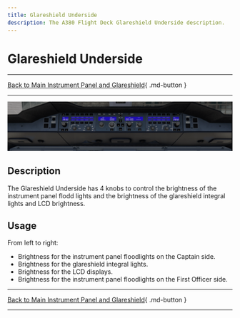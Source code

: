 ```yaml
---
title: Glareshield Underside
description: The A380 Flight Deck Glareshield Underside description.
---
```


# Glareshield Underside

---

[Back to Main Instrument Panel and Glareshield](../overviews/main-glare.md){ .md-button }

---

![img_2.png](../../../assets/a380x-briefing/flight-deck/glare/glareshield-underside.png)


## Description

The Glareshield Underside has 4 knobs to control the brightness of the instrument panel flodd lights and the 
brightness of the glareshield integral lights and LCD brightness.

## Usage

From left to right:

- Brightness for the instrument panel floodlights on the Captain side.
- Brightness for the glareshield integral lights.
- Brightness for the LCD displays.
- Brightness for the instrument panel floodlights on the First Officer side.


---

[Back to Main Instrument Panel and Glareshield](../overviews/main-glare.md){ .md-button }

---

